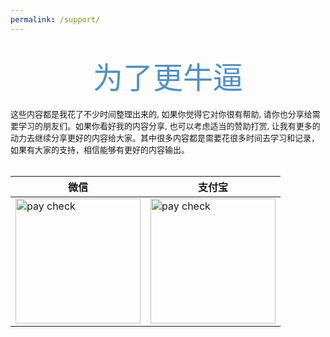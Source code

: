 ```yaml
---
permalink: /support/
---  
```


<br>   
<center><font size=8px color="#5191c0">为了更牛逼</font></center>
<br>   
<font size=2px>这些内容都是我花了不少时间整理出来的, 如果你觉得它对你很有帮助, 请你也分享给需要学习的朋友们。如果你看好我的内容分享, 也可以考虑适当的赞助打赏, 让我有更多的动力去继续分享更好的内容给大家。其中很多内容都是需要花很多时间去学习和记录，如果有大家的支持，相信能够有更好的内容输出。 </font>
<br><br>
<center>    
    
| 微信 | 支付宝  |     
| ------ | ------ |    
| <img src="{{ '/assets/images/wechatdonate.jpg' }}" width="200" height="200" alt="pay check"/>  |  <img src="{{ '/assets/images/alidonate.jpg' }}" width="200" height="200" alt="pay check"/>  |  
   
</center>